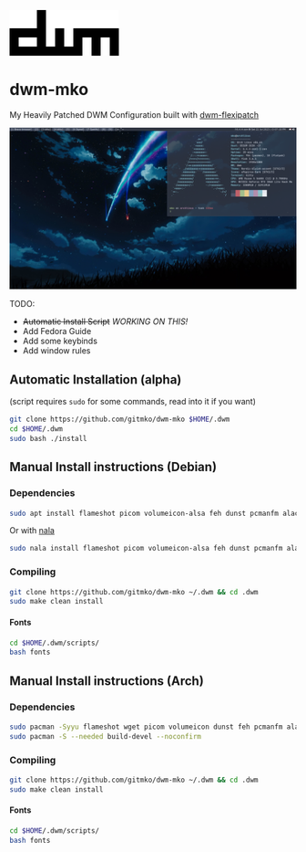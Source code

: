 ![image](images/dwm-logo.png)

# dwm-mko

My Heavily Patched DWM Configuration built with [dwm-flexipatch](https://github.com/bakkeby/dwm-flexipatch)

![image](images/dwm-desktop.png)

TODO:
- ~~Automatic Install Script~~ *WORKING ON THIS!*
- Add Fedora Guide
- Add some keybinds
- Add window rules

## Automatic Installation (alpha)

(script requires `sudo` for some commands, read into it if you want)

```bash
git clone https://github.com/gitmko/dwm-mko $HOME/.dwm
cd $HOME/.dwm
sudo bash ./install
```

## Manual Install instructions (Debian)

### Dependencies

```bash
sudo apt install flameshot picom volumeicon-alsa feh dunst pcmanfm alacritty suckless-tools make gcc libx11-dev libxft-dev libxinerama-dev xorg zip unzip -y
```
Or with [nala](https://github.com/volitank/nala)

```bash
sudo nala install flameshot picom volumeicon-alsa feh dunst pcmanfm alacritty suckless-tools make gcc libx11-dev libxft-dev libxinerama-dev xorg zip unzip -y
```

### Compiling 

```bash
git clone https://github.com/gitmko/dwm-mko ~/.dwm && cd .dwm
sudo make clean install
```
#### Fonts

```bash
cd $HOME/.dwm/scripts/
bash fonts
```

## Manual Install instructions (Arch)

### Dependencies

```bash
sudo pacman -Syyu flameshot wget picom volumeicon dunst feh pcmanfm alacritty dmenu xorg-xinit xorg --noconfirm
sudo pacman -S --needed build-devel --noconfirm
```
### Compiling

```bash
git clone https://github.com/gitmko/dwm-mko ~/.dwm && cd .dwm
sudo make clean install
```

#### Fonts

```bash
cd $HOME/.dwm/scripts/
bash fonts
```
